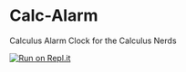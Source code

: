 # Calc-Alarm
Calculus Alarm Clock for the Calculus Nerds

[![Run on Repl.it](https://repl.it/badge/github/kateosipovav/Calc-Alarm)](https://repl.it/github/kateosipovav/Calc-Alarm)